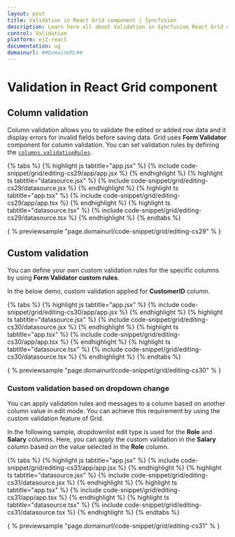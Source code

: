 ```yaml
---
layout: post
title: Validation in React Grid component | Syncfusion
description: Learn here all about Validation in Syncfusion React Grid component of Syncfusion Essential JS 2 and more.
control: Validation 
platform: ej2-react
documentation: ug
domainurl: ##DomainURL##
---
```


# Validation in React Grid component

## Column validation

Column validation allows you to validate the edited or added row data and it display errors for invalid fields before saving data.
Grid uses **Form Validator** component for column validation.
You can set validation rules by defining the [`columns.validationRules`](https://ej2.syncfusion.com/angular/documentation/api/grid/column/#validationrules).

{% tabs %}
{% highlight js tabtitle="app.jsx" %}
{% include code-snippet/grid/editing-cs29/app/app.jsx %}
{% endhighlight %}
{% highlight ts tabtitle="datasource.jsx" %}
{% include code-snippet/grid/editing-cs29/datasource.jsx %}
{% endhighlight %}
{% highlight ts tabtitle="app.tsx" %}
{% include code-snippet/grid/editing-cs29/app/app.tsx %}
{% endhighlight %}
{% highlight ts tabtitle="datasource.tsx" %}
{% include code-snippet/grid/editing-cs29/datasource.tsx %}
{% endhighlight %}
{% endtabs %}

{ % previewsample "page.domainurl/code-snippet/grid/editing-cs29" % }

## Custom validation

You can define your own custom validation rules for the specific columns by using **Form Validator custom rules**.

In the below demo, custom validation applied for **CustomerID** column.

{% tabs %}
{% highlight js tabtitle="app.jsx" %}
{% include code-snippet/grid/editing-cs30/app/app.jsx %}
{% endhighlight %}
{% highlight ts tabtitle="datasource.jsx" %}
{% include code-snippet/grid/editing-cs30/datasource.jsx %}
{% endhighlight %}
{% highlight ts tabtitle="app.tsx" %}
{% include code-snippet/grid/editing-cs30/app/app.tsx %}
{% endhighlight %}
{% highlight ts tabtitle="datasource.tsx" %}
{% include code-snippet/grid/editing-cs30/datasource.tsx %}
{% endhighlight %}
{% endtabs %}

{ % previewsample "page.domainurl/code-snippet/grid/editing-cs30" % }

### Custom validation based on dropdown change

You can apply validation rules and messages to a column based on another column value in edit mode. You can achieve this requirement by using the custom validation feature of Grid.

In the following sample, dropdownlist edit type is used for the **Role** and **Salary** columns. Here, you can apply the custom validation in the **Salary** column based on the value selected in the **Role** column.

{% tabs %}
{% highlight js tabtitle="app.jsx" %}
{% include code-snippet/grid/editing-cs31/app/app.jsx %}
{% endhighlight %}
{% highlight ts tabtitle="datasource.jsx" %}
{% include code-snippet/grid/editing-cs31/datasource.jsx %}
{% endhighlight %}
{% highlight ts tabtitle="app.tsx" %}
{% include code-snippet/grid/editing-cs31/app/app.tsx %}
{% endhighlight %}
{% highlight ts tabtitle="datasource.tsx" %}
{% include code-snippet/grid/editing-cs31/datasource.tsx %}
{% endhighlight %}
{% endtabs %}

{ % previewsample "page.domainurl/code-snippet/grid/editing-cs31" % }